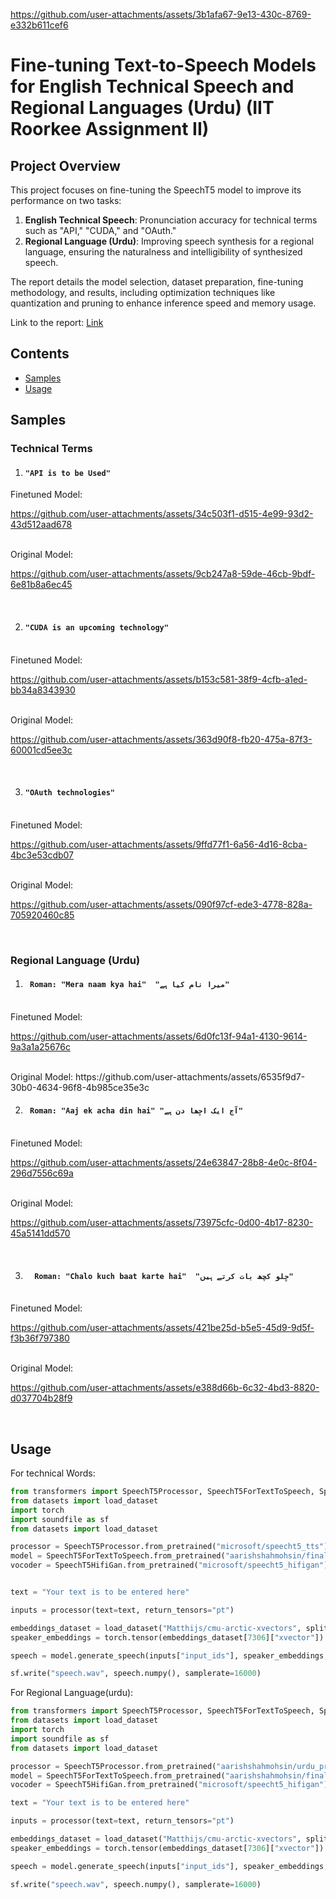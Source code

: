 
https://github.com/user-attachments/assets/3b1afa67-9e13-430c-8769-e332b611cef6
# Fine-tuning Text-to-Speech Models for English Technical Speech and Regional Languages (Urdu) (IIT Roorkee Assignment II)

## Project Overview

This project focuses on fine-tuning the SpeechT5 model to improve its performance on two tasks:

1. **English Technical Speech**: Pronunciation accuracy for technical terms such as "API," "CUDA," and "OAuth."
2. **Regional Language (Urdu)**: Improving speech synthesis for a regional language, ensuring the naturalness and intelligibility of synthesized speech.

The report details the model selection, dataset preparation, fine-tuning methodology, and results, including optimization techniques like quantization and pruning to enhance inference speed and memory usage.

Link to the report: [Link](./report/aarish_final_report.pdf)

## Contents
- [Samples](#samples)
- [Usage](#usage)

## Samples

### Technical Terms

1. #### ```"API is to be Used"```
Finetuned Model:


https://github.com/user-attachments/assets/34c503f1-d515-4e99-93d2-43d512aad678


<br>
Original Model:


https://github.com/user-attachments/assets/9cb247a8-59de-46cb-9bdf-6e81b8a6ec45



<br>

2. #### ```"CUDA is an upcoming technology" ```
<br>
Finetuned Model:


https://github.com/user-attachments/assets/b153c581-38f9-4cfb-a1ed-bb34a8343930


<br>
Original Model:



https://github.com/user-attachments/assets/363d90f8-fb20-475a-87f3-60001cd5ee3c


<br>

3. #### ```"OAuth technologies"```
<br>
Finetuned Model:


https://github.com/user-attachments/assets/9ffd77f1-6a56-4d16-8cba-4bc3e53cdb07


<br>
Original Model:


https://github.com/user-attachments/assets/090f97cf-ede3-4778-828a-705920460c85



<br>

### Regional Language (Urdu)

1. #### ```  Roman: "Mera naam kya hai"  "میرا نام کیا ہے" ```
<br>
Finetuned Model:


https://github.com/user-attachments/assets/6d0fc13f-94a1-4130-9614-9a3a1a25676c


<br>
Original Model:
https://github.com/user-attachments/assets/6535f9d7-30b0-4634-96f8-4b985ce35e3c
<br>

2. ####  ```  Roman: "Aaj ek acha din hai" "آج ایک اچھا دن ہے" ```
<br>
Finetuned Model:


https://github.com/user-attachments/assets/24e63847-28b8-4e0c-8f04-296d7556c69a


<br>
Original Model:




https://github.com/user-attachments/assets/73975cfc-0d00-4b17-8230-45a5141dd570





<br>

3. #### ```  Roman: "Chalo kuch baat karte hai"  "چلو کچھ بات کرتے ہیں"```
<br>
Finetuned Model:


https://github.com/user-attachments/assets/421be25d-b5e5-45d9-9d5f-f3b36f797380


<br>
Original Model:



https://github.com/user-attachments/assets/e388d66b-6c32-4bd3-8820-d037704b28f9


<br>

## Usage

For technical Words:
```python
from transformers import SpeechT5Processor, SpeechT5ForTextToSpeech, SpeechT5HifiGan
from datasets import load_dataset
import torch
import soundfile as sf
from datasets import load_dataset

processor = SpeechT5Processor.from_pretrained("microsoft/speecht5_tts")
model = SpeechT5ForTextToSpeech.from_pretrained("aarishshahmohsin/final_technical_terms_t5_finetuned")
vocoder = SpeechT5HifiGan.from_pretrained("microsoft/speecht5_hifigan")


text = "Your text is to be entered here"

inputs = processor(text=text, return_tensors="pt")

embeddings_dataset = load_dataset("Matthijs/cmu-arctic-xvectors", split="validation")
speaker_embeddings = torch.tensor(embeddings_dataset[7306]["xvector"]).unsqueeze(0)

speech = model.generate_speech(inputs["input_ids"], speaker_embeddings, vocoder=vocoder)

sf.write("speech.wav", speech.numpy(), samplerate=16000)

```


For Regional Language(urdu):
```python
from transformers import SpeechT5Processor, SpeechT5ForTextToSpeech, SpeechT5HifiGan
from datasets import load_dataset
import torch
import soundfile as sf
from datasets import load_dataset

processor = SpeechT5Processor.from_pretrained("aarishshahmohsin/urdu_processor_t5")
model = SpeechT5ForTextToSpeech.from_pretrained("aarishshahmohsin/final_urdu_t5_finetuned")
vocoder = SpeechT5HifiGan.from_pretrained("microsoft/speecht5_hifigan")

text = "Your text is to be entered here"

inputs = processor(text=text, return_tensors="pt")

embeddings_dataset = load_dataset("Matthijs/cmu-arctic-xvectors", split="validation")
speaker_embeddings = torch.tensor(embeddings_dataset[7306]["xvector"]).unsqueeze(0)

speech = model.generate_speech(inputs["input_ids"], speaker_embeddings, vocoder=vocoder)

sf.write("speech.wav", speech.numpy(), samplerate=16000)

```
